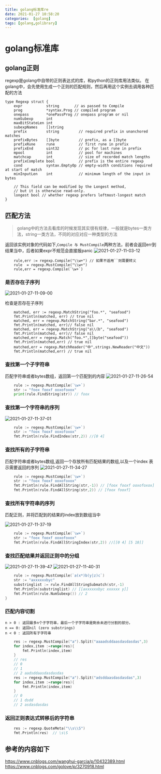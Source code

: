 ```yaml
---
title: golang标准库re
date: 2021-01-27 10:58:20
categories:  [golang]
tags: [golang,golibrary]
---
```



<!--more-->


# golang标准库




## golang正则
regexp是golang中自带的正则表达式的库，和python的正则库用法类似。
在golang中，会先使用生成一个正则的匹配规则，然后再用这个实例去调用各种匹配的方法
```golang
type Regexp struct {
	expr           string       // as passed to Compile
	prog           *syntax.Prog // compiled program
	onepass        *onePassProg // onepass program or nil
	numSubexp      int
	maxBitStateLen int
	subexpNames    []string
	prefix         string         // required prefix in unanchored matches
	prefixBytes    []byte         // prefix, as a []byte
	prefixRune     rune           // first rune in prefix
	prefixEnd      uint32         // pc for last rune in prefix
	mpool          int            // pool for machines
	matchcap       int            // size of recorded match lengths
	prefixComplete bool           // prefix is the entire regexp
	cond           syntax.EmptyOp // empty-width conditions required at start of match
	minInputLen    int            // minimum length of the input in bytes

	// This field can be modified by the Longest method,
	// but it is otherwise read-only.
	longest bool // whether regexp prefers leftmost-longest match
}
```

## 匹配方法

> golang中的方法去看库的时候发现其实很有规律，一般就是bytes一类方法，string一类方法，不同的对应对应一种类型的方法

返回该实例对象的代码如下,`Compile 与 MustCompile`两种方法，前者会返回err到结果当中，后者如果expr不规范会直接报panic
![2021-01-27-11-03-12](http://noback.upyun.com/2021-01-27-11-03-12.png)
```golang
	rule,err := regexp.Compile("\\w+") // 如果不适用``则需要转义
	rule  = regexp.MustCompile("\\w+")
	rule,err = regexp.Compile(`\w+`)
```

### 是否存在子序列
![2021-01-27-11-09-00](http://noback.upyun.com/2021-01-27-11-09-00.png)

检查是否存在子序列
```golang
	matched, err := regexp.MatchString("foo.*", "seafood")  
	fmt.Println(matched, err) // true nil
	matched, err = regexp.MatchString("bar.*", "seafood")
	fmt.Println(matched, err)// false nil
	matched, err = regexp.MatchString("a\\(b", "seafood")
    fmt.Println(matched, err)// false nil 
    matched,err = regexp.Match("foo.*",[]byte("seafood"))
	fmt.Println(matched,err) // true nil
	matched,err = regexp.MatchReader("中",strings.NewReader("中文"))
	fmt.Println(matched,err) // true nil
```

### 查找第一个子字符串
匹配字符串或者bytes数组，返回第一个匹配到的内容
![2021-01-27-11-26-54](http://noback.upyun.com/2021-01-27-11-26-54.png)
```go
	rule := regexp.MustCompile(`\w+`)
	str := "foox fooxf ooxofoxox"
	print(rule.FindString(str)) // foox 
```

### 查找第一个字符串的序列
![2021-01-27-11-37-01](http://noback.upyun.com/2021-01-27-11-37-01.png)
```go
    rule := regexp.MustCompile(`\w+`)
    str := "foox fooxf ooxofoxox"
	fmt.Println(rule.FindIndex(str,2)) //[0 4] 
```


### 查找所有的子字符串
匹配字符串或者bytes数组,返回一个存放所有匹配结果的数组,以及一个index 表示需要返回的序列
![2021-01-27-11-34-27](http://noback.upyun.com/2021-01-27-11-34-27.png)
```go
	rule := regexp.MustCompile(`\w+`)
	str := "foox fooxf ooxofoxox"
	fmt.Println(rule.FindAllString(str,-1)) // [foox fooxf ooxofoxox]
	fmt.Println(rule.FindAllString(str,2)) // [foox fooxf]
```

### 查找所有字符串的序列
匹配正则，并将匹配到的结果的index放到数组当中

![2021-01-27-11-37-19](http://noback.upyun.com/2021-01-27-11-37-19.png)
```go
	rule := regexp.MustCompile(`\w+`)
	str := "foox fooxf ooxofoxox"
	fmt.Println(rule.FindAllStringIndex(str,2)) //[[0 4] [5 10]]
```


### 查找匹配结果并返回正则中的分组
![2021-01-27-11-39-47](http://noback.upyun.com/2021-01-27-11-39-47.png)
![2021-01-27-11-40-31](http://noback.upyun.com/2021-01-27-11-40-31.png)

```go
	rule := regexp.MustCompile(`a(x*)b(y|z)c`)
	str := "axxxxxxbyc"
	substringlist := rule.FindAllStringSubmatch(str,-1)
	fmt.Println(substringlist) // [[axxxxxxbyc xxxxxx y]]
    fmt.Println(rule.NumSubexp()) // 2
}
```


### 匹配内容切割

```
n > 0 : 返回最多n个子字符串，最后一个子字符串是剩余未进行分割的部分。
n == 0: 返回nil (zero substrings)
n < 0 : 返回所有子字符串
```
```go
	res := regexp.MustCompile("a").Split("aaaadsddaasdasdasdas",3)
	for index,item :=range(res){
		fmt.Println(index,item)
    }
    // res
    // 0 
    // 1 
    // 2 aadsddaasdasdasdas
    res := regexp.MustCompile("a").Split("adsddaasdasdasdas",3)
	for index,item :=range(res){
		fmt.Println(index,item)
    }
    // 0 
    // 1 dsdd
    // 2 asdasdasdas
```

### 返回正则表达式转移后的字符串
```go
	res := regexp.QuoteMeta("\\s\\S")
    fmt.Println(res)  // \s\S
```


## 参考的内容如下
https://www.cnblogs.com/wanghui-garcia/p/10432389.html
https://www.cnblogs.com/golove/p/3270918.html